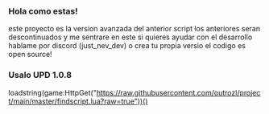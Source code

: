 ### Hola como estas!
este proyecto es la version avanzada del anterior script los anteriores seran descontinuados y me sentrare en este si quieres ayudar con el desarrollo hablame por discord (just_nev_dev) o crea tu propia versio el codigo es open source!

### Usalo UPD 1.0.8
loadstring(game:HttpGet("https://raw.githubusercontent.com/outrozl/project/main/master/findscript.lua?raw=true"))()
